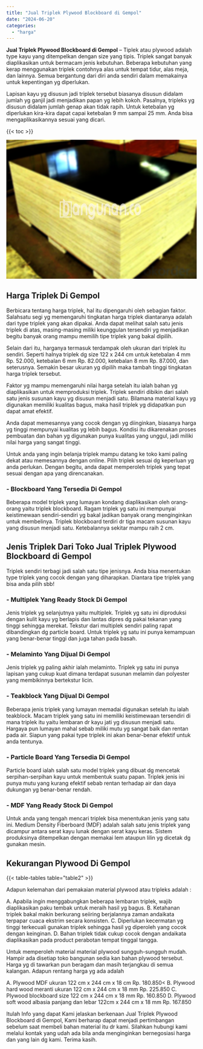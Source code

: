 ```yaml
---
title: "Jual Triplek Plywood Blockboard di Gempol"
date: "2024-06-20"
categories: 
  - "harga"
---
```


**Jual Triplek Plywood Blockboard di Gempol** – Tiplek atau plywood adalah type kayu yang ditempelkan dengan size yang tipis. Triplek sangat banyak diaplikasikan untuk bermacam jenis kebutuhan. Beberapa kebutuhan yang kerap menggunakan triplek contohnya alas untuk tempat tidur, alas meja, dan lainnya. Semua bergantung dari diri anda sendiri dalam memakainya untuk kepentingan yg diperlukan.

Lapisan kayu yg disusun jadi triplek tersebut biasanya disusun didalam jumlah yg ganjil jadi menjadikan papan yg lebih kokoh. Pasalnya, tripleks yg disusun didalam jumlah genap akan tidak rapih. Untuk ketebalan yg diperlukan kira-kira dapat capai ketebalan 9 mm sampai 25 mm. Anda bisa mengaplikasikannya sesuai yang dicari.

{{< toc >}}

![Jual Triplek Plywood Blockboard di Gempol](/images/jual-triplek-murah-14.png)

## Harga Triplek Di Gempol

Berbicara tentang harga triplek, hal itu dipengaruhi oleh sebagian faktor. Salahsatu segi yg memengaruhi tingkatan harga triplek diantaranya adalah dari type triplek yang akan dipakai. Anda dapat melihat salah satu jenis triplek di atas, masing-masing miliki keunggulan tersendiri yg menjadikan begitu banyak orang mampu memilih tipe triplek yang bakal dipilih.

Selain dari itu, harganya termasuk terdampak oleh ukuran dari triplek itu sendiri. Seperti halnya triplek dg size 122 x 244 cm untuk ketebalan 4 mm Rp. 52.000, ketebalan 6 mm Rp. 82.000, ketebalan 8 mm Rp. 87.000, dan seterusnya. Semakin besar ukuran yg dipilih maka tambah tinggi tingkatan harga triplek tersebut.

Faktor yg mampu memengaruhi nilai harga setelah itu ialah bahan yg diaplikasikan untuk memproduksi triplek. Triplek sendiri dibikin dari salah satu jenis susunan kayu yg disusun menjadi satu. Bilamana material kayu yg digunakan memiliki kualitas bagus, maka hasil triplek yg didapatkan pun dapat amat efektif.

Anda dapat memesannya yang cocok dengan yg diinginkan, biasanya harga yg tinggi mempunyai kualitas yg lebih bagus. Kondisi itu dikarenakan proses pembuatan dan bahan yg digunakan punya kualitas yang unggul, jadi miliki nilai harga yang sangat tinggi.

Untuk anda yang ingin belanja triplek mampu datang ke toko kami paling dekat atau memesannya dengan online. Pilih triplek sesuai dg keperluan yg anda perlukan. Dengan begitu, anda dapat memperoleh triplek yang tepat sesuai dengan apa yang direncanakan.

### \- Blockboard Yang Tersedia Di Gempol

Beberapa model triplek yang lumayan kondang diaplikasikan oleh orang-orang yaitu triplek blockboard. Ragam triplek yg satu ini mempunyai keistimewaan sendiri-sendiri yg bakal jadikan banyak orang menginginkan untuk membelinya. Triplek blockboard terdiri dr tiga macam susunan kayu yang disusun menjadi satu. Ketebalannya sekitar mampu raih 2 cm.

## Jenis Triplek Dari Toko Jual Triplek Plywood Blockboard di Gempol

Triplek sendiri terbagi jadi salah satu tipe jenisnya. Anda bisa menentukan type triplek yang cocok dengan yang diharapkan. Diantara tipe triplek yang bisa anda pilih sbb!

### \- Multiplek Yang Ready Stock Di Gempol

Jenis triplek yg selanjutnya yaitu multiplek. Triplek yg satu ini diproduksi dengan kulit kayu yg berlapis dan lantas dipres dg pakai tekanan yang tinggi sehingga merekat. Tekstur dari multiplek sendiri paling rapat dibandingkan dg particle board. Untuk triplek yg satu ini punya kemampuan yang benar-benar tinggi dan juga tahan pada basah.

### \- Melaminto Yang Dijual Di Gempol

Jenis triplek yg paling akhir ialah melaminto. Triplek yg satu ini punya lapisan yang cukup kuat dimana terdapat susunan melamin dan polyester yang membikinnya bertekstur licin.

### \- Teakblock Yang Dijual Di Gempol

Beberapa jenis triplek yang lumayan memadai digunakan setelah itu ialah teakblock. Macam triplek yang satu ini memiliki keistimewaan tersendiri di mana triplek itu yaitu lembaran dr kayu jati yg disusun menjadi satu. Hargaya pun lumayan mahal sebab miliki mutu yg sangat baik dan rentan pada air. Siapun yang pakai type triplek ini akan benar-benar efektif untuk anda tentunya.

### \- Particle Board Yang Tersedia Di Gempol

Particle board ialah salah satu model triplek yang dibuat dg mencetak serpihan-serpihan kayu untuk membentuk suatu papan. Triplek jenis ini punya mutu yang kurang efektif sebab rentan terhadap air dan daya dukungan yg benar-benar rendah.

### \- MDF Yang Ready Stock Di Gempol

Untuk anda yang tengah mencari triplek bisa menentukan jenis yang satu ini. Medium Density Fiberboard (MDF) adalah salah satu jenis triplek yang dicampur antara serat kayu lunak dengan serat kayu keras. Sistem produksinya ditempelkan dengan memakai lem ataupun lilin yg dicetak dg gunakan mesin.

## Kekurangan Plywood Di Gempol

{{< table-tables table="table2" >}}

Adapun kelemahan dari pemakaian material plywood atau tripleks adalah :

A. Apabila ingin menggabungkan beberapa lembaran triplek, wajib diaplikasikan paku tembak untuk meraih hasil yg bagus. B. Ketahanan triplek bakal makin berkurang seiiring berjalannya zaman andaikata terpapar cuaca ekstrim secara konsisten. C. Diperlukan kecermatan yg tinggi terkecuali gunakan triplek sehingga hasil yg diperoleh yang cocok dengan keinginan. D. Bahan triplek tidak cukup cocok dengan andaikata diaplikasikan pada product perabotan tempat tinggal tangga.

Untuk memperoleh material material plywood sungguh-sungguh mudah. Hampir ada disetiap toko bangunan sedia kan bahan plywood tersebut. Harga yg di tawarkan pun beragam dan masih terjangkau di semua kalangan. Adapun rentang harga yg ada adalah

A. Plywood MDF ukuran 122 cm x 244 cm x 18 cm Rp. 180.850< B. Plywood hard wood meranti ukuran 122 cm x 244 cm x 18 mm Rp. 225.850 C. Plywood blockboard size 122 cm x 244 cm x 18 mm Rp. 160.850 D. Plywood soft wood albasia panjang dan lebar 122cm x 244 cm x 18 mm Rp. 167.850

Itulah Info yang dapat Kami jelaskan berkenaan Jual Triplek Plywood Blockboard di Gempol, Kami berharap dapat menjadi pertimbangan sebelum saat membeli bahan material itu dr kami. Silahkan hubungi kami melalui kontak yang udah ada bila anda menginginkan bernegosiasi harga dan yang lain dg kami. Terima kasih.
